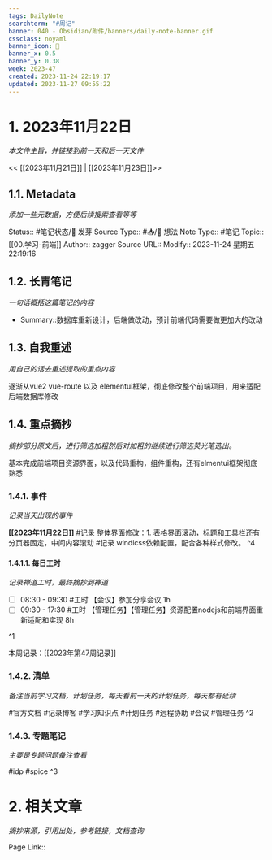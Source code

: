 ```yaml
---
tags: DailyNote
searchterm: "#周记"
banner: 040 - Obsidian/附件/banners/daily-note-banner.gif
cssclass: noyaml
banner_icon: 💌
banner_x: 0.5
banner_y: 0.38
week: 2023-47
created: 2023-11-24 22:19:17
updated: 2023-11-27 09:55:22
---
```


# 1. 2023年11月22日

_本文件主旨，并链接到前一天和后一天文件_

<< [[2023年11月21日]] | [[2023年11月23日]]>>

## 1.1. Metadata

_添加一些元数据，方便后续搜索查看等等_

Status:: #笔记状态/🌱 发芽
Source Type:: #📥/💭 想法 
Note Type:: #笔记
Topic:: [[00.学习-前端]]
Author:: zagger
Source URL::
Modify:: 2023-11-24 星期五 22:19:16

## 1.2. 长青笔记

_一句话概括这篇笔记的内容_

- Summary::数据库重新设计，后端做改动，预计前端代码需要做更加大的改动

## 1.3. 自我重述

_用自己的话去重述提取的重点内容_

逐渐从vue2 vue-route 以及 elementui框架，彻底修改整个前端项目，用来适配后端数据库修改
## 1.4. 重点摘抄

_摘抄部分原文后，进行筛选加粗然后对加粗的继续进行筛选荧光笔选出。_

基本完成前端项目资源界面，以及代码重构，组件重构，还有elmentui框架彻底熟悉

### 1.4.1. 事件

_记录当天出现的事件_

**[[2023年11月22日]]** 
#记录 整体界面修改：1. 表格界面滚动，标题和工具栏还有分页器固定，中间内容滚动
#记录 windicss依赖配置，配合各种样式修改。
^4
#### 1.4.1.1. 每日工时

_记录禅道工时，最终摘抄到禅道_

- [ ] 08:30 - 09:30 #工时  【会议】参加分享会议  1h
- [ ] 09:30 - 17:30 #工时  【管理任务】【管理任务】资源配置nodejs和前端界面重新适配和实现 8h

^1

本周记录：[[2023年第47周记录]]

### 1.4.2. 清单

_备注当前学习文档，计划任务，每天看前一天的计划任务，每天都有延续_

#官方文档 
#记录博客
#学习知识点
#计划任务
#远程协助
#会议 
#管理任务
^2

### 1.4.3. 专题笔记

_主要是专题问题备注查看_

#idp
#spice
^3

# 2. 相关文章

_摘抄来源，引用出处，参考链接，文档查询_

Page Link::

